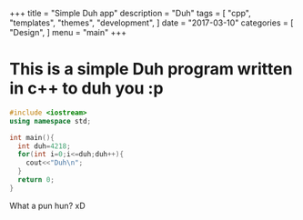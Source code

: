 +++
title = "Simple Duh app"
description = "Duh"
tags = [
    "cpp",
    "templates",
    "themes",
    "development",
]
date = "2017-03-10"
categories = [
    "Design",
]
menu = "main"
+++

# This is a simple Duh program written in c++ to duh you :p


```c++
#include <iostream>
using namespace std;

int main(){
  int duh=4218;
  for(int i=0;i<=duh;duh++){
    cout<<"Duh\n";
  }
  return 0;
}
```

What a pun hun? xD
